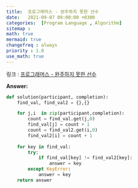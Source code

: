 ```yaml
---
title:  프로그래머스 - 완주하지 못한 선수
date:   2021-09-07 09:00:00 +0300
categories:  [Program Language , Algorithm]
sitemap :
math: true
mermaid: true
changefreq : always
priority : 1.0
use_math: true
---
```


링크 : [프로그래머스 - 완주하지 못한 선수](https://programmers.co.kr/learn/courses/30/lessons/42576)   


**Answer:**

```python 
def solution(participant, completion):
    find_val, find_val2 = {},{}

    for j,i  in zip(participant,completion):
        count = find_val.get(j,0)
        find_val[j] = count + 1
        count = find_val2.get(i,0)
        find_val2[i] = count + 1
    
    for key in find_val:
        try:
            if find_val[key] != find_val2[key]:
                answer = key
        except KeyError:
            answer = key
    return answer
```
